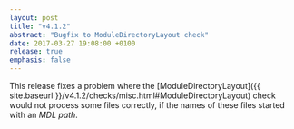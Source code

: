 ```yaml
---
layout: post
title: "v4.1.2"
abstract: "Bugfix to ModuleDirectoryLayout check"
date: 2017-03-27 19:08:00 +0100
release: true
emphasis: false
---
```


This release fixes a problem where the [ModuleDirectoryLayout]({{ site.baseurl }}/v4.1.2/checks/misc.html#ModuleDirectoryLayout)
check would not process some files correctly, if the names of these files started with an *MDL path*.
